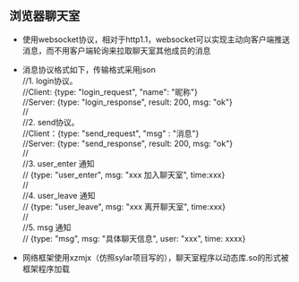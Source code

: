 ## 浏览器聊天室
- 使用websocket协议，相对于http1.1，websocket可以实现主动向客户端推送消息，而不用客户端轮询来拉取聊天室其他成员的消息
- 消息协议格式如下，传输格式采用json  
//1. login协议。  
//Client: {type: "login_request", "name": "昵称"}  
//Server: {type: "login_response", result: 200, msg: "ok"}  
//  
//2. send协议。  
//Client：{type: "send_request", "msg" : "消息"}  
//Server: {type: "send_response", result: 200, msg: "ok"}  
//  
//3. user_enter 通知  
//        {type: "user_enter", msg: "xxx 加入聊天室", time:xxx}  
//  
//4. user_leave 通知  
//        {type: "user_leave", msg: "xxx 离开聊天室", time:xxx}  
//  
//5. msg 通知  
//        {type: "msg", msg: "具体聊天信息", user: "xxx", time: xxxx}    
  
- 网络框架使用xzmjx（仿照sylar项目写的），聊天室程序以动态库.so的形式被框架程序加载
